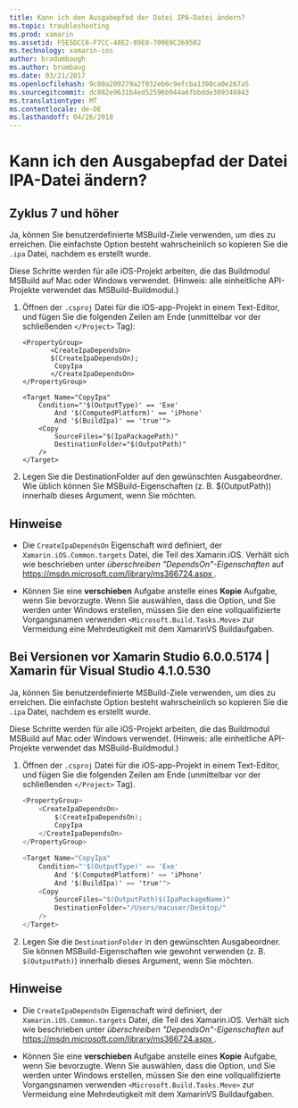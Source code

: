 ```yaml
---
title: Kann ich den Ausgabepfad der Datei IPA-Datei ändern?
ms.topic: troubleshooting
ms.prod: xamarin
ms.assetid: F5E5DCC6-F7CC-48E2-89E8-709E9C269502
ms.technology: xamarin-ios
author: bradumbaugh
ms.author: brumbaug
ms.date: 03/21/2017
ms.openlocfilehash: 9c80a209279a2f032eb6c9efcba1398ca0e267a5
ms.sourcegitcommit: dc882e9631b4ed52596b944a6fbbdde309346943
ms.translationtype: MT
ms.contentlocale: de-DE
ms.lasthandoff: 04/26/2018
---
```

# <a name="can-i-change-the-output-path-of-the-ipa-file"></a>Kann ich den Ausgabepfad der Datei IPA-Datei ändern?

## <a name="for-cycle-7-and-higher"></a>Zyklus 7 und höher
Ja, können Sie benutzerdefinierte MSBuild-Ziele verwenden, um dies zu erreichen. Die einfachste Option besteht wahrscheinlich so kopieren Sie die `.ipa` Datei, nachdem es erstellt wurde.

Diese Schritte werden für alle iOS-Projekt arbeiten, die das Buildmodul MSBuild auf Mac oder Windows verwendet. (Hinweis: alle einheitliche API-Projekte verwendet das MSBuild-Buildmodul.)

1. Öffnen der `.csproj` Datei für die iOS-app-Projekt in einem Text-Editor, und fügen Sie die folgenden Zeilen am Ende (unmittelbar vor der schließenden `</Project>` Tag):
    
    ```
    <PropertyGroup>
           <CreateIpaDependsOn>
           $(CreateIpaDependsOn);
            CopyIpa
           </CreateIpaDependsOn>
    </PropertyGroup>
    
    <Target Name="CopyIpa"
        Condition="'$(OutputType)' == 'Exe'
            And '$(ComputedPlatform)' == 'iPhone'
            And '$(BuildIpa)' == 'true'">
        <Copy
            SourceFiles="$(IpaPackagePath)"
            DestinationFolder="$(OutputPath)"
        />
    </Target>
    ```

2. Legen Sie die DestinationFolder auf den gewünschten Ausgabeordner. Wie üblich können Sie MSBuild-Eigenschaften (z. B. $(OutputPath)) innerhalb dieses Argument, wenn Sie möchten.

## <a name="notes"></a>Hinweise
- Die `CreateIpaDependsOn` Eigenschaft wird definiert, der `Xamarin.iOS.Common.targets` Datei, die Teil des Xamarin.iOS. Verhält sich wie beschrieben unter *überschreiben "DependsOn"-Eigenschaften* auf [ https://msdn.microsoft.com/library/ms366724.aspx ](https://msdn.microsoft.com/library/ms366724.aspx).

- Können Sie eine **verschieben** Aufgabe anstelle eines **Kopie** Aufgabe, wenn Sie bevorzugte. Wenn Sie auswählen, dass die Option, und Sie werden unter Windows erstellen, müssen Sie den eine vollqualifizierte Vorgangsnamen verwenden `<Microsoft.Build.Tasks.Move>` zur Vermeidung eine Mehrdeutigkeit mit dem XamarinVS Buildaufgaben.

## <a name="for-versions-before-xamarin-studio-6005174--xamarin-for-visual-studio-410530"></a>Bei Versionen vor Xamarin Studio 6.0.0.5174 | Xamarin für Visual Studio 4.1.0.530

Ja, können Sie benutzerdefinierte MSBuild-Ziele verwenden, um dies zu erreichen. Die einfachste Option besteht wahrscheinlich so kopieren Sie die `.ipa` Datei, nachdem es erstellt wurde.

Diese Schritte werden für alle iOS-Projekt arbeiten, die das Buildmodul MSBuild auf Mac oder Windows verwendet. (Hinweis: alle einheitliche API-Projekte verwendet das MSBuild-Buildmodul.)

1. Öffnen der `.csproj` Datei für die iOS-app-Projekt in einem Text-Editor, und fügen Sie die folgenden Zeilen am Ende (unmittelbar vor der schließenden `</Project>` Tag).

    ```csharp
    <PropertyGroup>
        <CreateIpaDependsOn>
            $(CreateIpaDependsOn);
            CopyIpa
        </CreateIpaDependsOn>
    </PropertyGroup>
    
    <Target Name="CopyIpa"
        Condition="'$(OutputType)' == 'Exe'
            And '$(ComputedPlatform)' == 'iPhone'
            And '$(BuildIpa)' == 'true'">
        <Copy
            SourceFiles="$(OutputPath)$(IpaPackageName)"
            DestinationFolder="/Users/macuser/Desktop/"
        />
    </Target>
    ```

2. Legen Sie die `DestinationFolder` in den gewünschten Ausgabeordner. Sie können MSBuild-Eigenschaften wie gewohnt verwenden (z. B. `$(OutputPath)`) innerhalb dieses Argument, wenn Sie möchten.

## <a name="notes"></a>Hinweise
- Die `CreateIpaDependsOn` Eigenschaft wird definiert, der `Xamarin.iOS.Common.targets` Datei, die Teil des Xamarin.iOS. Verhält sich wie beschrieben unter *überschreiben "DependsOn"-Eigenschaften* auf [ https://msdn.microsoft.com/library/ms366724.aspx ](https://msdn.microsoft.com/library/ms366724.aspx).

- Können Sie eine **verschieben** Aufgabe anstelle eines **Kopie** Aufgabe, wenn Sie bevorzugte. Wenn Sie auswählen, dass die Option, und Sie werden unter Windows erstellen, müssen Sie den eine vollqualifizierte Vorgangsnamen verwenden `<Microsoft.Build.Tasks.Move>` zur Vermeidung eine Mehrdeutigkeit mit dem XamarinVS Buildaufgaben.

